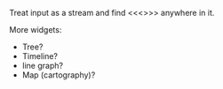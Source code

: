 Treat input as a stream and find <<<>>> anywhere in it.

More widgets:

* Tree?
* Timeline?
* line graph?
* Map (cartography)?
